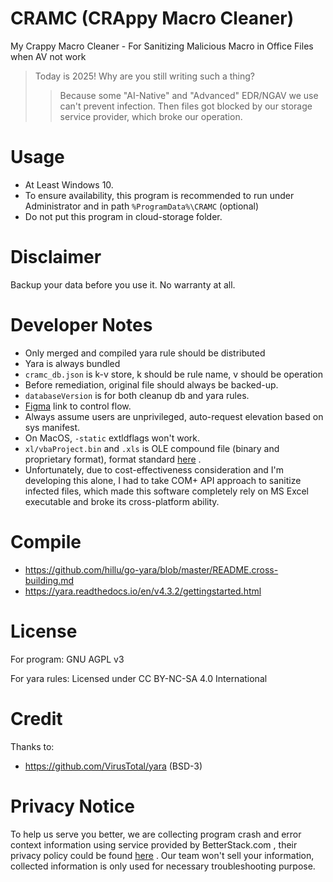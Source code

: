 # CRAMC (CRAppy Macro Cleaner)

My Crappy Macro Cleaner - For Sanitizing Malicious Macro in Office Files when AV not work

> Today is 2025! Why are you still writing such a thing?
>> Because some "AI-Native" and "Advanced" EDR/NGAV we use can't prevent infection. Then files got blocked by our storage service provider, which broke our operation.

# Usage

- At Least Windows 10.
- To ensure availability, this program is recommended to run under Administrator and in path `%ProgramData%\CRAMC`  (optional)
- Do not put this program in cloud-storage folder.

# Disclaimer

Backup your data before you use it. No warranty at all.

# Developer Notes

- Only merged and compiled yara rule should be distributed
- Yara is always bundled
- `cramc_db.json` is k-v store, k should be rule name, v should be operation
- Before remediation, original file should always be backed-up.
- `databaseVersion` is for both cleanup db and yara rules.
- [Figma](https://www.figma.com/board/DGvlxo4XXQTZ8skqmJFFUh/CRAMC) link to control flow.
- Always assume users are unprivileged, auto-request elevation based on sys manifest.
- On MacOS, `-static` extldflags won't work.
- `xl/vbaProject.bin` and `.xls` is OLE compound file (binary and proprietary format), format standard [here](https://learn.microsoft.com/en-us/openspecs/office_file_formats/MS-OFFFFLP/6ae2fd93-51fc-4e75-a54a-1b175c627b51) .
- Unfortunately, due to cost-effectiveness consideration and I'm developing this alone, I had to take COM+ API approach to sanitize infected files, which made this software completely rely on MS Excel executable and broke its cross-platform ability.

# Compile

- https://github.com/hillu/go-yara/blob/master/README.cross-building.md
- https://yara.readthedocs.io/en/v4.3.2/gettingstarted.html

# License

For program: GNU AGPL v3

For yara rules: Licensed under CC BY-NC-SA 4.0 International

# Credit

Thanks to:
- https://github.com/VirusTotal/yara (BSD-3)

# Privacy Notice

To help us serve you better, we are collecting program crash and error context information using service provided by BetterStack.com , their privacy policy could be found [here](https://betterstack.com/privacy) . Our team won't sell your information, collected information is only used for necessary troubleshooting purpose.
